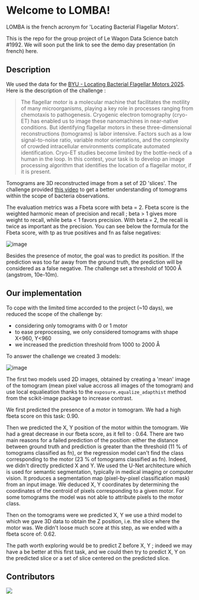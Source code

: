# Welcome to LOMBA!

LOMBA is the french acronym for 'Locating Bacterial Flagellar Motors'. 

This is the repo for the group project of Le Wagon Data Science batch #1992. We will soon put the link to see the demo day presentation (in french) here.

## Description
We used the data for the [BYU - Locating Bacterial Flagellar Motors 2025](https://www.kaggle.com/competitions/byu-locating-bacterial-flagellar-motors-2025). Here is the description of the challenge :

> The flagellar motor is a molecular machine that facilitates the motility of many microorganisms, playing a key role in processes ranging from chemotaxis to pathogenesis. Cryogenic electron tomography (cryo-ET) has enabled us to image these nanomachines in near-native conditions. But identifying flagellar motors in these three-dimensional reconstructions (tomograms) is labor intensive. Factors such as a low signal-to-noise ratio, variable motor orientations, and the complexity of crowded intracellular environments complicate automated identification. Cryo-ET studies become limited by the bottle-neck of a human in the loop. In this contest, your task is to develop an image processing algorithm that identifies the location of a flagellar motor, if it is present.

Tomograms are 3D reconstructed image from a set of 2D 'slices'. The challenge provided [this video](https://www.cellstructureatlas.org/6-2-flagellar-motor.html) to get a better understanding of tomograms within the scope of bacteria observations.

The evaluation metrics was a Fbeta score with beta = 2. Fbeta score is the weighted harmonic mean of precision and recall ; beta > 1 gives more weight to recall, while beta < 1 favors precision.
With beta = 2, the recall is twice as important as the precision. You can see below the formula for the Fbeta score, with tp as true positives and fn as false negatives:

![image](https://github.com/user-attachments/assets/7777e62c-e097-4e75-b59c-9945d09779f9)

Besides the presence of motor, the goal was to predict its position. If the prediction was too far away from the ground truth, the prediction will be considered as a false negative. The challenge set a threshold of 1000 Å (angstrom, 10e-10m).

## Our implementation
To cope with the limited time accorded to the project (~10 days), we reduced the scope of the challenge by:
  - considering only tomograms with 0 or 1 motor
  - to ease preprocessing, we only considered tomograms with shape X<960, Y<960 
  - we increased the prediction threshold from 1000 to 2000 Å

To answer the challenge we created 3 models:

![image](https://github.com/user-attachments/assets/da42082d-e96a-4359-b0c6-94d553cebf12)


The first two models used 2D images, obtained by creating a 'mean' image of the tomogram (mean pixel value accross all images of the tomogram) and use local equalieation thanks to the `exposure.equalize_adapthist` method from the scikit-image package to increase contrast.

We first predicted the presence of a motor in tomogram. We had a high fbeta score on this task: 0.90.

Then we predicted the X, Y position of the motor within the tomogram. We had a great decrease in our fbeta score, as it fell to : 0.64. There are two main reasons for a failed prediction of the position: either the distance between ground truth and prediction is greater than the threshold (11 % of tomograms classified as fn), or the regression model can't find the class corresponding to the motor (23 % of tomograms classified as fn). Indeed, we didn't directly predicted X and Y. We used the U-Net architecture which is used for semantic segmentation, typically in medical imaging or computer vision. It produces a segmentation map (pixel-by-pixel classification mask) from an input image. We deduced X, Y coordinates by determining the coordinates of the centroid of pixels corresponding to a given motor. For some tomograms the model was not able to attribute pixels to the motor class.

Then on the tomograms were we predicted X, Y we use a third model to which we gave 3D data to obtain the Z position, i.e. the slice where the motor was. We didn't loose much score at this step, as we ended with a fbeta score of: 0.62.

The path worth exploring would be to predict Z before X, Y ; indeed we may have a be better at this first task, and we could then try to predict X, Y on the predicted slice or a set of slice centered on the predicted slice.



## Contributors
<a href="https://github.com/mc-will/BYU_Locating-Bacterial_Flagellar_Motors_2025/graphs/contributors">
  <img src="https://contrib.rocks/image?repo=mc-will/BYU_Locating-Bacterial_Flagellar_Motors_2025" />
</a>
